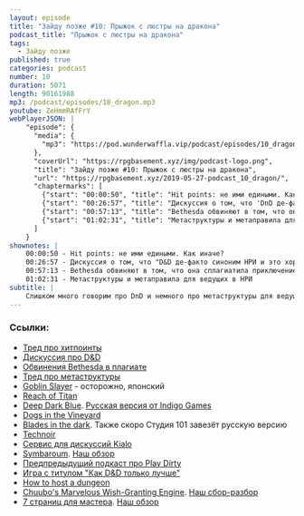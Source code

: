 ```yaml
---
layout: episode
title: "Зайду позже #10: Прыжок с люстры на дракона"
podcast_title: "Прыжок с люстры на дракона"
tags:
  - Зайду позже
published: true
categories: podcast
number: 10
duration: 5071
length: 90161988
mp3: /podcast/episodes/10_dragon.mp3
youtube: ZeHmmRAfFrY
webPlayerJSON: |
    "episode": {
      "media": {
        "mp3": "https://pod.wunderwaffla.vip/podcast/episodes/10_dragon.mp3"
      },
      "coverUrl": "https://rpgbasement.xyz/img/podcast-logo.png",
      "title": "Зайду позже #10: Прыжок с люстры на дракона",
      "url": "https://rpgbasement.xyz/2019-05-27-podcast_10_dragon/",
      "chaptermarks": [
        {"start": "00:00:50", "title": "Hit points: не ими едиными. Как иначе?"},
        {"start": "00:26:57", "title": "Дискуссия о том, что 'DnD де-факто синоним НРИ и это хорошо'"},
        {"start": "00:57:13", "title": "Bethesda обвиняют в том, что она сплагиатила приключение от DnD 5e"},
        {"start": "01:02:31", "title": "Метаструктуры и метаправила для ведущих в НРИ"}
      ]
    }
shownotes: |
    00:00:50 - Hit points: не ими едиными. Как иначе?  
    00:26:57 - Дискуссия о том, что "D&D де-факто синоним НРИ и это хорошо"  
    00:57:13 - Bethesda обвиняют в том, что она сплагиатила приключение от D&D 5e  
    01:02:31 - Метаструктуры и метаправила для ведущих в НРИ  
subtitle: |
    Слишком много говорим про DnD и немного про метаструктуры для ведущих и игроков
---
```


### Ссылки:  
- [Тред про хитпоинты](https://www.reddit.com/r/RPGdesign/comments/blblsm/what_are_some_alternatives_to_hit_points_you_use/)
- [Дискуссия про D&D](https://www.kialo.com/dungeons--dragons-being-the-de-facto-rpg-is-a-good-thing-28582)
- [Обвинения Bethesda в плагиате](http://www.enworld.org/forum/content.php?6284-Bethesda-Pulls-Promotional-Elder-Scrolls-D-D-Module-Following-Plagiarism-Accusations)
- [Тред про метаструктуры](https://www.reddit.com/r/rpg/comments/bnlz1c/most_interesting_metastructures/)
- [Goblin Slayer](https://www.amazon.co.jp/%E3%82%B4%E3%83%96%E3%83%AA%E3%83%B3%E3%82%B9%E3%83%AC%E3%82%A4%E3%83%A4%E3%83%BCTRPG-%E9%99%90%E5%AE%9A%E7%89%88-GA%E6%96%87%E5%BA%AB-%E8%9D%B8%E7%89%9B-%E3%81%8F%E3%82%82/dp/4797399422) - осторожно, японский
- [Reach of Titan](https://www.kickstarter.com/projects/496783700/reach-of-titan)
- [Deep Dark Blue](https://www.drivethrurpg.com/product/175636/Deep-Dark-Blue-o-A-World-of-Adventure-for-Fate-Core). [Русская версия от Indigo Games](http://indigogames.ru/shop/deep-dark-blue-pdf/)
- [Dogs in the Vineyard](https://rpggeek.com/rpgitem/43804/dogs-vineyard)
- [Blades in the dark](https://www.evilhat.com/home/blades-in-the-dark/). Также скоро Студия 101 завезёт русскую версию
- [Technoir](https://www.technoirrpg.com)
- [Сервис для дискуссий Kialo](https://www.kialo.com/)
- [Symbaroum](https://www.modiphius.net/products/symbaroum-core-book-print-and-pdf). [Наш обзор](https://rpgbasement.xyz/2019-02-03-symbaroum/)
- [Предпредыдущий подкаст про Play Dirty](https://rpgbasement.xyz/2019-05-13-podcast_8_play_dirty/)
- [Игра с титулом "Как D&D только лучше"](https://rpgbasement.xyz/2017-07-20-icrpg/)
- [How to host a dungeon](https://www.drivethrurpg.com/product/63696/How-to-Host-a-Dungeon)
- [Chuubo's Marvelous Wish-Granting Engine](https://www.drivethrurpg.com/product/134196/Chuubos-Marvelous-WishGranting-Engine). [Наш сбор-разбор](https://rpgbasement.xyz/2019-04-15-podcast_4-chuubo/)
- [7 страниц для мастера](https://studio101.ru/coriolis). [Наш обзор](https://rpgbasement.xyz/2018-08-18-corvalolis/)
